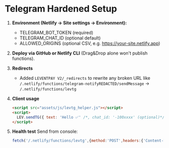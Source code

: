 
# Telegram Hardened Setup

1) **Environment (Netlify → Site settings → Environment):**
   - TELEGRAM_BOT_TOKEN  (required)
   - TELEGRAM_CHAT_ID    (optional default)
   - ALLOWED_ORIGINS     (optional CSV, e.g. https://your-site.netlify.app)

2) **Deploy via GitHub or Netlify CLI** (Drag&Drop alone won't publish functions).

3) **Redirects**
   - Added `LEVENTPAY V2/_redirects` to rewrite any broken URL like
     `/.netlify/functions/telegram-notifyREDACTED/sendMessage` → `/.netlify/functions/levtg`

4) **Client usage**
   ```html
   <script src="assets/js/levtg_helper.js"></script>
   <script>
     LEV.sendTG({ text: 'Hello ✅' /*, chat_id: '-100xxxx' (optional)*/ }).then(console.log);
   </script>
   ```

5) **Health test**
   Send from console:
   ```js
   fetch('/.netlify/functions/levtg',{method:'POST',headers:{'Content-Type':'application/json'},body:JSON.stringify({text:'Ping ✅',chat_id:'-100...'})}).then(r=>r.json()).then(console.log)
   ```
